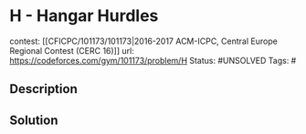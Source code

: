 # H - Hangar Hurdles

contest: [[CFICPC/101173/101173|2016-2017 ACM-ICPC, Central Europe Regional Contest (CERC 16)]]
url: https://codeforces.com/gym/101173/problem/H
Status: #UNSOLVED
Tags: #

## Description

## Solution

